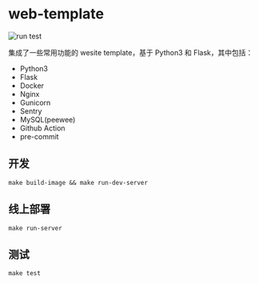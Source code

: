 # web-template

![run test](https://github.com/tonghs/web-template/workflows/Run%20test/badge.svg)

集成了一些常用功能的 wesite template，基于 Python3 和 Flask，其中包括：
- Python3
- Flask
- Docker
- Nginx
- Gunicorn
- Sentry
- MySQL(peewee)
- Github Action
- pre-commit


## 开发
```shell
make build-image && make run-dev-server
```


## 线上部署
```shell
make run-server
```


## 测试
```shell
make test
```
